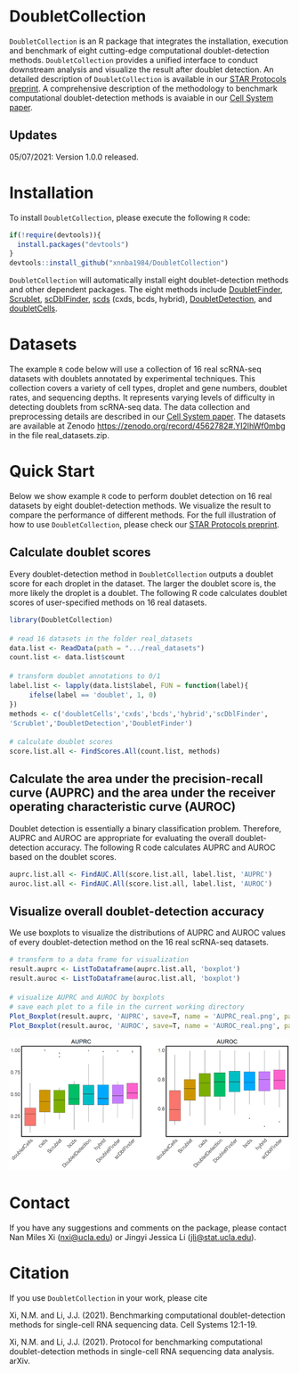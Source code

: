 # DoubletCollection
`DoubletCollection` is an R package that integrates the installation, execution and benchmark of eight cutting-edge computational doublet-detection methods. `DoubletCollection` provides a unified interface to conduct downstream analysis and visualize the result after doublet detection. An detailed description of `DoubletCollection` is available in our [STAR Protocols preprint](https://arxiv.org/abs/2101.08860). A comprehensive description of the methodology to benchmark computational doublet-detection methods is avaiable in our [Cell System paper](https://www.sciencedirect.com/science/article/pii/S2405471220304592?dgcid=author).
## Updates
05/07/2021: Version 1.0.0 released.

# Installation
To install `DoubletCollection`, please execute the following `R` code:
``` r
if(!require(devtools)){
  install.packages("devtools") 
}
devtools::install_github("xnnba1984/DoubletCollection")
``` 
`DoubletCollection` will automatically install eight doublet-detection methods and other dependent packages. The eight methods include [DoubletFinder](https://github.com/chris-mcginnis-ucsf/DoubletFinder), [Scrublet](https://github.com/AllonKleinLab/scrublet), [scDblFinder](https://github.com/plger/scDblFinder), [scds](https://github.com/kostkalab/scds) (cxds, bcds, hybrid), [DoubletDetection](https://github.com/JonathanShor/DoubletDetection), and [doubletCells](https://rdrr.io/bioc/scran/man/doubletCells.html).

# Datasets
The example `R` code below will use a collection of 16 real scRNA-seq datasets with doublets annotated by experimental techniques. This collection covers a variety of cell types, droplet and gene numbers, doublet rates, and sequencing depths. It represents varying levels of difficulty in detecting doublets from scRNA-seq data. The data collection and preprocessing details are described in our [Cell System paper](https://www.sciencedirect.com/science/article/pii/S2405471220304592?dgcid=author). The datasets are available at Zenodo https://zenodo.org/record/4562782#.YI2lhWf0mbg in the file real_datasets.zip.

# Quick Start
Below we show example `R` code to perform doublet detection on 16 real datasets by eight doublet-detection methods. We visualize the result to compare the performance of different methods. For the full illustration of how to use `DoubletCollection`, please check our [STAR Protocols preprint](https://arxiv.org/abs/2101.08860).
## Calculate doublet scores
Every doublet-detection method in `DoubletCollection` outputs a doublet score for each droplet in the dataset. The larger the doublet score is, the more likely the droplet is a doublet. The following R code calculates doublet scores of user-specified methods on 16 real datasets.
``` r
library(DoubletCollection)

# read 16 datasets in the folder real_datasets
data.list <- ReadData(path = ".../real_datasets")
count.list <- data.list$count

# transform doublet annotations to 0/1
label.list <- lapply(data.list$label, FUN = function(label){
     ifelse(label == 'doublet', 1, 0)
})
methods <- c('doubletCells','cxds','bcds','hybrid','scDblFinder',
'Scrublet','DoubletDetection','DoubletFinder')

# calculate doublet scores
score.list.all <- FindScores.All(count.list, methods)
```
## Calculate the area under the precision-recall curve (AUPRC) and the area under the receiver operating characteristic curve (AUROC) 
Doublet detection is essentially a binary classification problem. Therefore, AUPRC and AUROC are appropriate for evaluating the overall doublet-detection accuracy. The following R code calculates AUPRC and AUROC based on the doublet scores.
``` r
auprc.list.all <- FindAUC.All(score.list.all, label.list, 'AUPRC')
auroc.list.all <- FindAUC.All(score.list.all, label.list, 'AUROC')
```
## Visualize overall doublet-detection accuracy 
We use boxplots to visualize the distributions of AUPRC and AUROC values of every doublet-detection method on the 16 real scRNA-seq datasets.
``` r
# transform to a data frame for visualization
result.auprc <- ListToDataframe(auprc.list.all, 'boxplot')
result.auroc <- ListToDataframe(auroc.list.all, 'boxplot')

# visualize AUPRC and AUROC by boxplots 
# save each plot to a file in the current working directory
Plot_Boxplot(result.auprc, 'AUPRC', save=T, name = 'AUPRC_real.png', path = getwd())
Plot_Boxplot(result.auroc, 'AUROC', save=T, name = 'AUROC_real.png', path = getwd())
```
![alternativetext](figures/github1.png)
# Contact
If you have any suggestions and comments on the package, please contact Nan Miles Xi (<nxi@ucla.edu>) or Jingyi Jessica Li (<jli@stat.ucla.edu>). 
# Citation
If you use `DoubletCollection` in your work, please cite 

Xi, N.M. and Li, J.J. (2021). Benchmarking computational doublet-detection methods for single-cell RNA sequencing data. Cell Systems 12:1-19. 

Xi, N.M. and Li, J.J. (2021). Protocol for benchmarking computational doublet-detection methods in single-cell RNA sequencing data analysis. arXiv.
